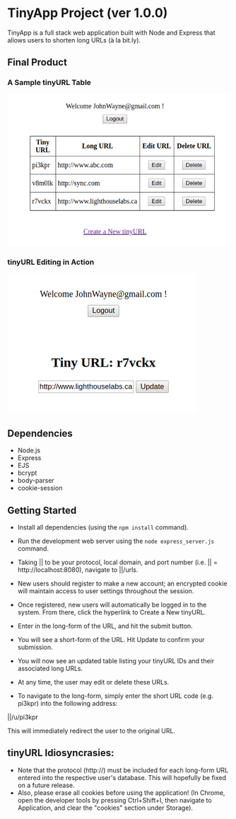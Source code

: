 # TinyApp Project (ver 1.0.0)

TinyApp is a full stack web application built with Node and Express that allows users to shorten long URLs (à la bit.ly).

## Final Product

### A Sample tinyURL Table
!["A Sample URL Table"](https://github.com/bartnic1/TinyApp/blob/master/URL%20Table%20Sample.png)

### tinyURL Editing in Action
!["URL Editing"](https://github.com/bartnic1/TinyApp/blob/master/URL%20Edit%20Sample.png)

## Dependencies

- Node.js
- Express
- EJS
- bcrypt
- body-parser
- cookie-session

## Getting Started

- Install all dependencies (using the `npm install` command).
- Run the development web server using the `node express_server.js` command.
- Taking || to be your protocol, local domain, and port number (i.e. || = http://localhost:8080), navigate to ||/urls.
- New users should register to make a new account; an encrypted cookie will maintain access to user settings throughout the session.
- Once registered, new users will automatically be logged in to the system. From there, click the hyperlink to Create a New tinyURL.
- Enter in the long-form of the URL, and hit the submit button.
- You will see a short-form of the URL. Hit Update to confirm your submission.
- You will now see an updated table listing your tinyURL IDs and their associated long URLs.
- At any time, the user may edit or delete these URLs.

- To navigate to the long-form, simply enter the short URL code (e.g. pi3kpr) into the following address:

||/u/pi3kpr

This will immediately redirect the user to the original URL.

## tinyURL Idiosyncrasies:

- Note that the protocol (http://) must be included for each long-form URL entered into the respective user's database. This will hopefully be fixed on a future release.
- Also, please erase all cookies before using the application! (In Chrome, open the developer tools by pressing Ctrl+Shift+I, then navigate to Application, and clear the "cookies" section under Storage).